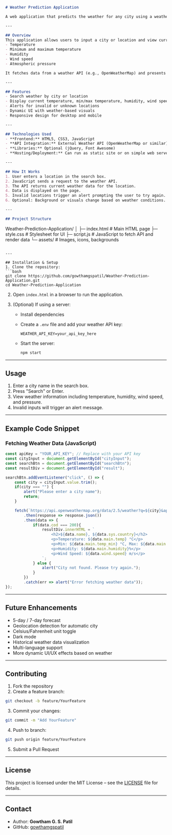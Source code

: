 ```markdown
# Weather Prediction Application

A web application that predicts the weather for any city using a weather API and displays it in a clean, responsive interface.

---

## Overview
This application allows users to input a city or location and view current weather conditions including:
- Temperature
- Minimum and maximum temperature
- Humidity
- Wind speed
- Atmospheric pressure

It fetches data from a weather API (e.g., OpenWeatherMap) and presents it dynamically in the UI.

---

## Features
- Search weather by city or location
- Display current temperature, min/max temperature, humidity, wind speed, and pressure
- Alerts for invalid or unknown locations
- Dynamic UI with weather-based visuals
- Responsive design for desktop and mobile

---

## Technologies Used
- **Frontend:** HTML5, CSS3, JavaScript
- **API Integration:** External Weather API (OpenWeatherMap or similar)
- **Libraries:** Optional (jQuery, Font Awesome)
- **Hosting/Deployment:** Can run as static site or on simple web server

---

## How It Works
1. User enters a location in the search box.
2. JavaScript sends a request to the weather API.
3. The API returns current weather data for the location.
4. Data is displayed on the page.
5. Invalid locations trigger an alert prompting the user to try again.
6. Optional: Background or visuals change based on weather conditions.

---

## Project Structure
```

Weather-Prediction-Application/
│
├─ index.html        # Main HTML page
├─ style.css         # Stylesheet for UI
├─ script.js         # JavaScript to fetch API and render data
└─ assets/           # Images, icons, backgrounds

````

---

## Installation & Setup
1. Clone the repository:
```bash
git clone https://github.com/gowthamgspatil/Weather-Prediction-Application.git
cd Weather-Prediction-Application
````

2. Open `index.html` in a browser to run the application.
3. (Optional) If using a server:

   * Install dependencies
   * Create a `.env` file and add your weather API key:

     ```env
     WEATHER_API_KEY=your_api_key_here
     ```
   * Start the server:

     ```bash
     npm start
     ```

---

## Usage

1. Enter a city name in the search box.
2. Press "Search" or Enter.
3. View weather information including temperature, humidity, wind speed, and pressure.
4. Invalid inputs will trigger an alert message.

---

## Example Code Snippet

### Fetching Weather Data (JavaScript)

```javascript
const apiKey = "YOUR_API_KEY"; // Replace with your API key
const cityInput = document.getElementById("cityInput");
const searchBtn = document.getElementById("searchBtn");
const resultDiv = document.getElementById("result");

searchBtn.addEventListener("click", () => {
    const city = cityInput.value.trim();
    if(city === "") {
        alert("Please enter a city name");
        return;
    }

    fetch(`https://api.openweathermap.org/data/2.5/weather?q=${city}&appid=${apiKey}&units=metric`)
        .then(response => response.json())
        .then(data => {
            if(data.cod === 200){
                resultDiv.innerHTML = `
                    <h2>${data.name}, ${data.sys.country}</h2>
                    <p>Temperature: ${data.main.temp} °C</p>
                    <p>Min: ${data.main.temp_min} °C, Max: ${data.main.temp_max} °C</p>
                    <p>Humidity: ${data.main.humidity}%</p>
                    <p>Wind Speed: ${data.wind.speed} m/s</p>
                `;
            } else {
                alert("City not found. Please try again.");
            }
        })
        .catch(err => alert("Error fetching weather data"));
});
```

---

## Future Enhancements

* 5-day / 7-day forecast
* Geolocation detection for automatic city
* Celsius/Fahrenheit unit toggle
* Dark mode
* Historical weather data visualization
* Multi-language support
* More dynamic UI/UX effects based on weather

---

## Contributing

1. Fork the repository
2. Create a feature branch:

```bash
git checkout -b feature/YourFeature
```

3. Commit your changes:

```bash
git commit -m "Add YourFeature"
```

4. Push to branch:

```bash
git push origin feature/YourFeature
```

5. Submit a Pull Request

---

## License

This project is licensed under the MIT License – see the [LICENSE](LICENSE) file for details.

---

## Contact

* Author: **Gowtham G. S. Patil**
* GitHub: [gowthamgspatil](https://github.com/gowthamgspatil)

